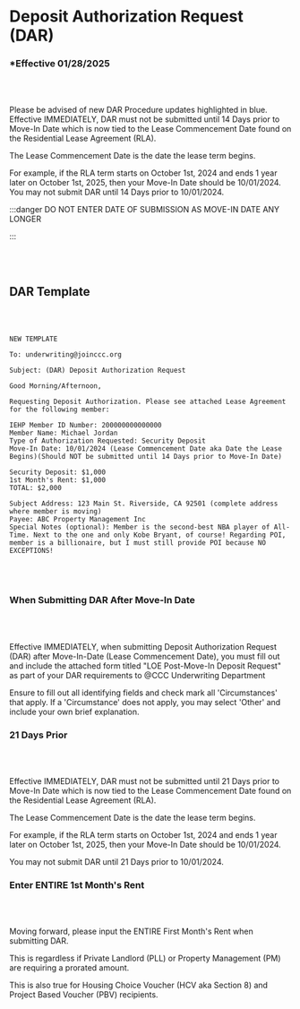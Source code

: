 # Deposit Authorization Request (DAR)

### \*Effective 01/28/2025

<br></br>

Please be advised of new DAR Procedure updates highlighted in blue. Effective IMMEDIATELY, DAR must not be submitted until 14 Days prior to Move-In Date which is now tied to the Lease Commencement Date found on the Residential Lease Agreement (RLA).

The Lease Commencement Date is the date the lease term begins.

For example, if the RLA term starts on October 1st, 2024 and ends 1 year later on October 1st, 2025, then your Move-In Date should be 10/01/2024. You may not submit DAR until 14 Days prior to 10/01/2024.

:::danger DO NOT ENTER DATE OF SUBMISSION AS MOVE-IN DATE ANY LONGER

:::

<br></br>

## DAR Template

<br></br>

```
NEW TEMPLATE

To: underwriting@joinccc.org

Subject: (DAR) Deposit Authorization Request

Good Morning/Afternoon,

Requesting Deposit Authorization. Please see attached Lease Agreement for the following member:

IEHP Member ID Number: 200000000000000
Member Name: Michael Jordan
Type of Authorization Requested: Security Deposit
Move-In Date: 10/01/2024 (Lease Commencement Date aka Date the Lease Begins)(Should NOT be submitted until 14 Days prior to Move-In Date)

Security Deposit: $1,000
1st Month's Rent: $1,000
TOTAL: $2,000

Subject Address: 123 Main St. Riverside, CA 92501 (complete address where member is moving)
Payee: ABC Property Management Inc
Special Notes (optional): Member is the second-best NBA player of All-Time. Next to the one and only Kobe Bryant, of course! Regarding POI, member is a billionaire, but I must still provide POI because NO EXCEPTIONS!
```

<br></br>

### When Submitting DAR After Move-In Date

<br></br>

Effective IMMEDIATELY, when submitting Deposit Authorization Request (DAR) after Move-In-Date (Lease Commencement Date), you must fill out and include the attached form titled "LOE Post-Move-In Deposit Request" as part of your DAR requirements to @CCC Underwriting Department

Ensure to fill out all identifying fields and check mark all 'Circumstances' that apply. If a 'Circumstance' does not apply, you may select 'Other' and include your own brief explanation.

### 21 Days Prior

<br></br>

Effective IMMEDIATELY, DAR must not be submitted until 21 Days prior to Move-In Date which is now tied to the Lease Commencement Date found on the Residential Lease Agreement (RLA).

The Lease Commencement Date is the date the lease term begins.

For example, if the RLA term starts on October 1st, 2024 and ends 1 year later on October 1st, 2025, then your Move-In Date should be 10/01/2024.

You may not submit DAR until 21 Days prior to 10/01/2024.

### Enter ENTIRE 1st Month's Rent

<br></br>

Moving forward, please input the ENTIRE First Month's Rent when submitting DAR.

This is regardless if Private Landlord (PLL) or Property Management (PM) are requiring a prorated amount.

This is also true for Housing Choice Voucher (HCV aka Section 8) and Project Based Voucher (PBV) recipients.
